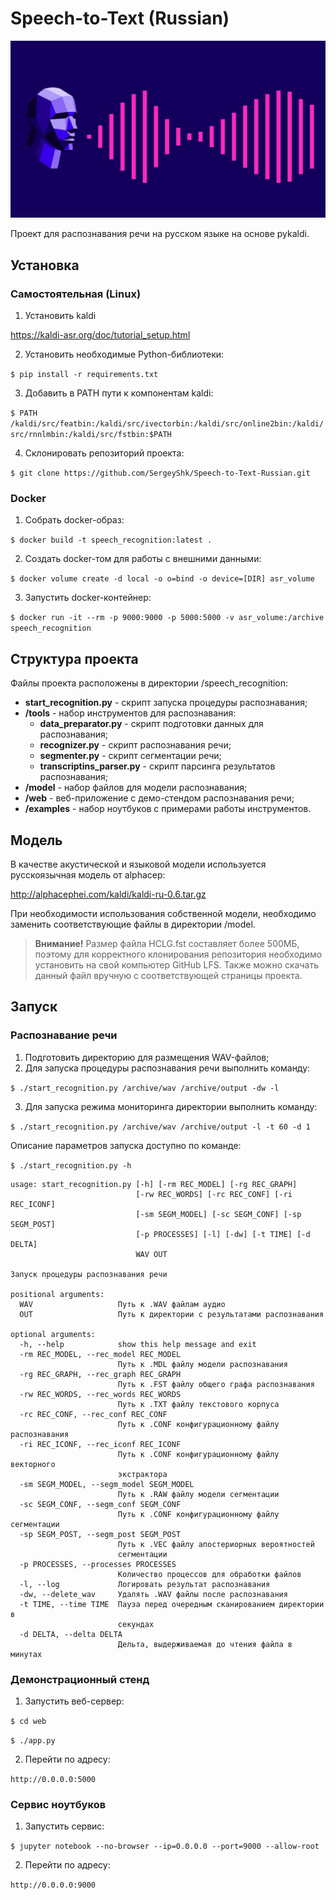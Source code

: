 # Speech-to-Text (Russian)

<p align="center">
<img src="web/static/images/logo.jpg" width="800">
</p>

Проект для распознавания речи на русском языке на основе pykaldi.

## Установка
### Самостоятельная (Linux)

1. Установить kaldi

https://kaldi-asr.org/doc/tutorial_setup.html

2. Установить необходимые Python-библиотеки:

`$ pip install -r requirements.txt`

3. Добавить в PATH пути к компонентам kaldi:

`$ PATH /kaldi/src/featbin:/kaldi/src/ivectorbin:/kaldi/src/online2bin:/kaldi/src/rnnlmbin:/kaldi/src/fstbin:$PATH`

4. Склонировать репозиторий проекта:

`$ git clone https://github.com/SergeyShk/Speech-to-Text-Russian.git`

### Docker

1. Собрать docker-образ:

`$ docker build -t speech_recognition:latest .`

2. Создать docker-том для работы с внешними данными:

`$ docker volume create -d local -o o=bind -o device=[DIR] asr_volume`

3. Запустить docker-контейнер:

`$ docker run -it --rm -p 9000:9000 -p 5000:5000 -v asr_volume:/archive speech_recognition`

## Структура проекта

Файлы проекта расположены в директории /speech_recognition:

* **start_recognition.py** - скрипт запуска процедуры распознавания;
* **/tools** - набор инструментов для распознавания:
    * **data_preparator.py** - скрипт подготовки данных для распознавания;
    * **recognizer.py** - скрипт распознавания речи;
    * **segmenter.py** - скрипт сегментации речи;
    * **transcriptins_parser.py** - скрипт парсинга результатов распознавания;
* **/model** - набор файлов для модели распознавания;
* **/web** - веб-приложение с демо-стендом распознавания речи;
* **/examples** - набор ноутбуков с примерами работы инструментов.

## Модель

В качестве акустической и языковой модели используется русскоязычная модель от alphacep:

http://alphacephei.com/kaldi/kaldi-ru-0.6.tar.gz

При необходимости использования собственной модели, необходимо заменить соответствующие файлы в директории /model.

> **Внимание!** Размер файла HCLG.fst составляет более 500МБ, поэтому для корректного клонирования репозитория необходимо установить на свой компьютер GitHub LFS. Также можно скачать данный файл вручную с соответствующей страницы проекта.

## Запуск
### Распознавание речи

1. Подготовить директорию для размещения WAV-файлов;
2. Для запуска процедуры распознавания речи выполнить команду:

`$ ./start_recognition.py /archive/wav /archive/output -dw -l`

3. Для запуска режима мониторинга директории выполнить команду:

`$ ./start_recognition.py /archive/wav /archive/output -l -t 60 -d 1`

Описание параметров запуска доступно по команде:

`$ ./start_recognition.py -h`

```console
usage: start_recognition.py [-h] [-rm REC_MODEL] [-rg REC_GRAPH]
                            [-rw REC_WORDS] [-rc REC_CONF] [-ri REC_ICONF]
                            [-sm SEGM_MODEL] [-sc SEGM_CONF] [-sp SEGM_POST]
                            [-p PROCESSES] [-l] [-dw] [-t TIME] [-d DELTA]
                            WAV OUT

Запуск процедуры распознавания речи

positional arguments:
  WAV                   Путь к .WAV файлам аудио
  OUT                   Путь к директории с результатами распознавания

optional arguments:
  -h, --help            show this help message and exit
  -rm REC_MODEL, --rec_model REC_MODEL
                        Путь к .MDL файлу модели распознавания
  -rg REC_GRAPH, --rec_graph REC_GRAPH
                        Путь к .FST файлу общего графа распознавания
  -rw REC_WORDS, --rec_words REC_WORDS
                        Путь к .TXT файлу текстового корпуса
  -rc REC_CONF, --rec_conf REC_CONF
                        Путь к .CONF конфигурационному файлу распознавания
  -ri REC_ICONF, --rec_iconf REC_ICONF
                        Путь к .CONF конфигурационному файлу векторного
                        экстрактора
  -sm SEGM_MODEL, --segm_model SEGM_MODEL
                        Путь к .RAW файлу модели сегментации
  -sc SEGM_CONF, --segm_conf SEGM_CONF
                        Путь к .CONF конфигурационному файлу сегментации
  -sp SEGM_POST, --segm_post SEGM_POST
                        Путь к .VEC файлу апостериорных вероятностей
                        сегментации
  -p PROCESSES, --processes PROCESSES
                        Количество процессов для обработки файлов
  -l, --log             Логировать результат распознавания
  -dw, --delete_wav     Удалять .WAV файлы после распознавания
  -t TIME, --time TIME  Пауза перед очередным сканированием директории в
                        секундах
  -d DELTA, --delta DELTA
                        Дельта, выдерживаемая до чтения файла в минутах
```

### Демонстрационный стенд

1. Запустить веб-сервер:

`$ cd web`

`$ ./app.py`

2. Перейти по адресу:

`http://0.0.0.0:5000`

### Сервис ноутбуков

1. Запустить сервис:

`$ jupyter notebook --no-browser --ip=0.0.0.0 --port=9000 --allow-root`

2. Перейти по адресу:

`http://0.0.0.0:9000`
